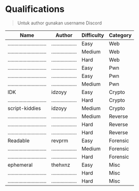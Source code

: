 # Qualifications

> Untuk author gunakan username Discord

| Name                          | Author              | Difficulty | Category |
| ----------------------------- | ------------------- | ---------- | -------- |
| ............................. | ................... | Easy       | Web      |
| ............................. | ................... | Medium     | Web      |
| ............................. | ................... | Hard       | Web      |
| ............................. | ................... | Easy       | Pwn      |
| ............................. | ................... | Easy       | Pwn      |
| ............................. | ................... | Medium     | Pwn      |
| IDK                           | idzoyy              | Easy       | Crypto   |
| ............................. | ................... | Hard       | Crypto   |
| script-kiddies                | idzoyy              | Medium     | Crypto   |
| ............................. | ................... | Medium     | Reverse  |
| ............................. | ................... | Hard       | Reverse  |
| ............................. | ................... | Hard       | Reverse  |
| Readable                      | revprm              | Easy       | Forensic |
| ............................. | ................... | Medium     | Forensic |
| ............................. | ................... | Hard       | Forensic |
| ephemeral                     | thehxnz             | Easy       | Misc     |
| ............................. | ................... | Hard       | Misc     |
| ............................. | ................... | Hard       | Misc     |

